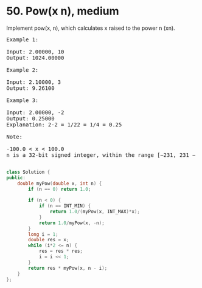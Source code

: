 # 50. Pow(x n), medium
Implement pow(x, n), which calculates x raised to the power n (xn).

<pre>
Example 1:

Input: 2.00000, 10
Output: 1024.00000

Example 2:

Input: 2.10000, 3
Output: 9.26100

Example 3:

Input: 2.00000, -2
Output: 0.25000
Explanation: 2-2 = 1/22 = 1/4 = 0.25

Note:

-100.0 < x < 100.0
n is a 32-bit signed integer, within the range [−231, 231 − 1]

</pre>

```c++
class Solution {
public:
    double myPow(double x, int n) {
        if (n == 0) return 1.0;
        
        if (n < 0) {
            if (n == INT_MIN) {
                return 1.0/(myPow(x, INT_MAX)*x);
            }
            return 1.0/myPow(x, -n);
        }
        long i = 1;
        double res = x;
        while (i*2 <= n) {
            res = res * res;
            i = i << 1;
        }
        return res * myPow(x, n - i);
    }
};
```